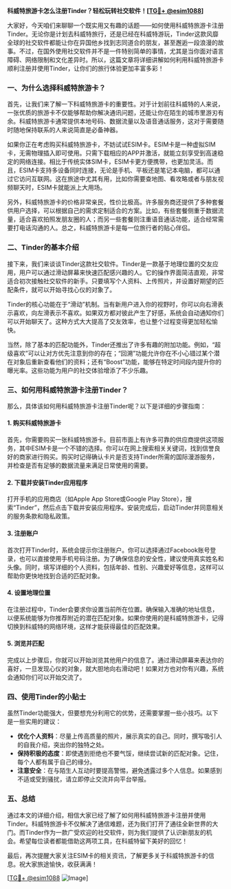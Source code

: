 **科威特旅游卡怎么注册Tinder？轻松玩转社交软件！[[TG💪+ @esim1088](https://t.me/s/esim1088)]**

大家好，今天咱们来聊聊一个既实用又有趣的话题——如何使用科威特旅游卡注册Tinder。无论你是计划去科威特旅行，还是已经在科威特游玩，Tinder这款风靡全球的社交软件都能让你在异国他乡找到志同道合的朋友，甚至邂逅一段浪漫的故事。不过，在国外使用社交软件并不是一件特别简单的事情，尤其是当你面对语言障碍、网络限制和文化差异时。所以，这篇文章将详细讲解如何利用科威特旅游卡顺利注册并使用Tinder，让你们的旅行体验更加丰富多彩！

### 一、为什么选择科威特旅游卡？

首先，让我们来了解一下科威特旅游卡的重要性。对于计划前往科威特的人来说，一张优质的旅游卡不仅能够帮助你解决通讯问题，还能让你在陌生的城市里游刃有余。科威特旅游卡通常提供本地号码、数据流量以及语音通话服务，这对于需要随时随地保持联系的人来说简直是必备神器。

如果你正在考虑购买科威特旅游卡，不妨试试ESIM卡。ESIM卡是一种虚拟SIM卡，无需物理插入即可使用。只需下载相应的APP并激活，就能立刻享受到高速稳定的网络连接。相比于传统实体SIM卡，ESIM卡更方便携带，也更加灵活。而且，ESIM卡支持多设备同时连接，无论是手机、平板还是笔记本电脑，都可以通过它访问互联网。这在旅途中尤其有用，比如你需要查地图、看攻略或者与朋友视频聊天时，ESIM卡就能派上大用场。

另外，科威特旅游卡的价格非常亲民，性价比极高。许多服务商还提供了多种套餐供用户选择，可以根据自己的需求定制适合的方案。比如，有些套餐侧重于数据流量，适合喜欢拍照发朋友圈的人；而另一些套餐则注重语音通话功能，适合经常需要打电话沟通的人。总之，科威特旅游卡是每一位旅行者的贴心伴侣。

### 二、Tinder的基本介绍

接下来，我们来谈谈Tinder这款社交软件。Tinder是一款基于地理位置的交友应用，用户可以通过滑动屏幕来快速匹配感兴趣的人。它的操作界面简洁直观，非常适合初次接触社交软件的新手。只要填写个人资料、上传照片，并设置好期望的匹配条件，就可以开始寻找心仪的对象了。

Tinder的核心功能在于“滑动”机制。当有新用户进入你的视野时，你可以向右滑表示喜欢，向左滑表示不喜欢。如果双方都对彼此产生了好感，系统会自动通知你们可以开始聊天了。这种方式大大提高了交友效率，也让整个过程变得更加轻松愉快。

当然，除了基本的匹配功能外，Tinder还推出了许多有趣的附加功能。例如，“超级喜欢”可以让对方优先注意到你的存在；“回溯”功能允许你在不小心错过某个潜在对象后重新查看他们的资料；还有“Boost”功能，能够在特定时间段内提升你的曝光率。这些功能为用户的社交体验增添了不少乐趣。

### 三、如何用科威特旅游卡注册Tinder？

那么，具体该如何用科威特旅游卡注册Tinder呢？以下是详细的步骤指南：

#### 1. 购买科威特旅游卡

首先，你需要购买一张科威特旅游卡。目前市面上有许多可靠的供应商提供这项服务，其中ESIM卡是一个不错的选择。你可以在网上搜索相关关键词，找到信誉良好的商家进行购买。购买时记得确认卡片是否支持Tinder所需的国际漫游服务，并检查是否有足够的数据流量来满足日常使用的需要。

#### 2. 下载并安装Tinder应用程序

打开手机的应用商店（如Apple App Store或Google Play Store），搜索“Tinder”，然后点击下载并安装应用程序。安装完成后，启动Tinder并同意相关的服务条款和隐私政策。

#### 3. 注册账户

首次打开Tinder时，系统会提示你注册账户。你可以选择通过Facebook账号登录，也可以直接使用手机号码注册。为了确保信息的安全性，建议使用真实姓名和头像。同时，填写详细的个人资料，包括年龄、性别、兴趣爱好等信息，这样可以帮助你更快地找到合适的匹配对象。

#### 4. 设置地理位置

在注册过程中，Tinder会要求你设置当前所在位置。确保输入准确的地址信息，以便系统能够为你推荐附近的潜在匹配对象。如果你使用的是科威特旅游卡，记得切换到科威特的网络环境，这样才能获得最佳的匹配效果。

#### 5. 浏览并匹配

完成以上步骤后，你就可以开始浏览其他用户的信息了。通过滑动屏幕来表达你的喜好，一旦发现心仪的对象，就大胆地向右滑动吧！如果对方也对你有兴趣，系统会通知你们可以开始交流了。

### 四、使用Tinder的小贴士

虽然Tinder功能强大，但要想充分利用它的优势，还需要掌握一些小技巧。以下是一些实用的建议：

- **优化个人资料**：尽量上传高质量的照片，展示真实的自己。同时，撰写吸引人的自我介绍，突出你的独特之处。
- **保持积极的态度**：即使遇到拒绝也不要气馁，继续尝试新的匹配对象。记住，每个人都有属于自己的缘分。
- **注意安全**：在与陌生人互动时要提高警惕，避免透露过多个人信息。如果感到不适或受到骚扰，请立即停止交流并向平台举报。

### 五、总结

通过本文的详细介绍，相信大家已经了解了如何用科威特旅游卡注册并使用Tinder。科威特旅游卡不仅解决了通信难题，还为我们打开了通往全新世界的大门。而Tinder作为一款广受欢迎的社交软件，则为我们提供了认识新朋友的机会。希望每位读者都能借助这两项工具，在科威特留下美好的回忆！

最后，再次提醒大家关注ESIM卡的相关资讯，了解更多关于科威特旅游卡的信息。祝大家旅途愉快，收获满满！

[[TG💪+ @esim1088](https://t.me/s/esim1088) ![Image](https://i.postimg.cc/4NQfJmqS/Snipaste-2025-05-13-00-14-12.png)]